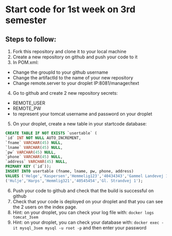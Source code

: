 # Start code for 1st week on 3rd semester
## Steps to follow:
1. Fork this repository and clone it to your local machine
2. Create a new repository on github and push your code to it
3. In POM.xml:
  - Change the groupId to your github username
  - Change the artifactId to the name of your new repository
  - Change remote.server to your droplet IP:8081/manager/text
4. Go to github and create 2 new repository secrets:
  - REMOTE_USER
  - REMOTE_PW
  - to represent your tomcat username and password on your droplet
5. On your droplet, create a new table in your startcode database:
```sql
CREATE TABLE IF NOT EXISTS `usertable` (
`id` INT NOT NULL AUTO_INCREMENT,
`fname` VARCHAR(45) NULL,
`lname` VARCHAR(45) NULL,
`pw` VARCHAR(45) NULL,
`phone` VARCHAR(45) NULL,
`address` VARCHAR(45) NULL,
PRIMARY KEY (`id`));
INSERT INTO usertable (fname, lname, pw, phone, address) 
VALUES ('Helge','Kaspersen','Hemmelig123','40434343','Gammel Landevej 1'),
('Hulje','Harps','Hemmlig321','40545454','Gl. Strandvej 1');
```
6. Push your code to github and check that the build is successful on github
7. Check that your code is deployed on your droplet and that you can see the 2 users on the index page.
8. Hint: on your droplet, you can check your log file with: `docker logs tomcat_3sem`
9. Hint: on your droplet, you can check your database with: `docker exec -it mysql_3sem mysql -u root -p` and then enter your password

